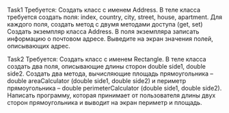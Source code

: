 Task1
Требуется: Создать класс с именем Address. В теле класса требуется создать поля: index, country, city, street, house, apartment. 
Для каждого поля, создать метод с двумя методами доступа (get, set)  
Создать экземпляр класса Address. 
В поля экземпляра записать информацию о почтовом адресе. 
Выведите на экран значения полей, описывающих адрес. 

Task2
Требуется: Создать класс с именем Rectangle. В теле класса создать два поля, описывающие длины сторон double side1, double side2. Создать два метода, вычисляющие площадь прямоугольника – double areaCalculator (double side1, double side2) и периметр прямоугольника – double perimeterCalculator (double side1, double side2). Написать программу, которая принимает от пользователя длины двух сторон прямоугольника и выводит на экран периметр и площадь. 
